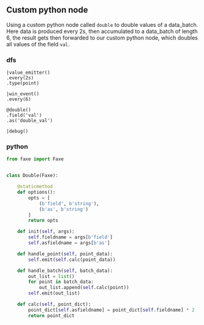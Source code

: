## Custom python node

Using a custom python node called `double` to double values of a data_batch.
Here data is produced every 2s, then accumulated to a data_batch of length 6, the result gets then forwarded
to our custom python node, which doubles all values of the field `val`.
 
### dfs

```dfs  
|value_emitter()
.every(2s)
.type(point)

|win_event()
.every(6) 

@double()
.field('val')
.as('double_val')

|debug()
```

### python
```python
from faxe import Faxe


class Double(Faxe):

    @staticmethod
    def options():
        opts = [
            (b'field', b'string'),
            (b'as', b'string')
        ]
        return opts

    def init(self, args):
        self.fieldname = args[b'field']
        self.asfieldname = args[b'as']

    def handle_point(self, point_data):
        self.emit(self.calc(point_data))

    def handle_batch(self, batch_data):
        out_list = list()
        for point in batch_data:
            out_list.append(self.calc(point))
        self.emit(out_list)

    def calc(self, point_dict):
        point_dict[self.asfieldname] = point_dict[self.fieldname] * 2
        return point_dict

```
